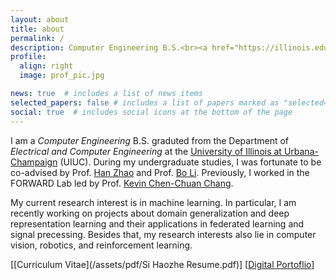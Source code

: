 ```yaml
---
layout: about
title: about
permalink: /
description: Computer Engineering B.S.<br><a href="https://illinois.edu/">University of Illinois Urbana-Champaign</a>
profile:
  align: right
  image: prof_pic.jpg

news: true  # includes a list of news items
selected_papers: false # includes a list of papers marked as "selected={true}"
social: true  # includes social icons at the bottom of the page
---
```


I am a *Computer Engineering* B.S. graduted from the Department of *Electrical and Computer Engineering* at the [University of Illinois at Urbana-Champaign](https://illinois.edu/) (UIUC). During my undergraduate studies, I was fortunate to be co-advised by Prof. [Han Zhao](https://hanzhaoml.github.io/) and Prof. [Bo Li](https://aisecure.github.io/). Previously, I worked in the FORWARD Lab led by Prof. [Kevin Chen-Chuan Chang](http://www.forwarddatalab.org/kevinccchang). 

My current research interest is in machine learning. In particular, I am recently working on projects about domain generalization and deep representation learning and their applications in federated learning and signal precessing. Besides that, my research interests also lie in computer vision, robotics, and reinforcement learning.

[[Curriculum Vitae](/assets/pdf/Si Haozhe Resume.pdf)] [[Digital Portoflio](https://space.bilibili.com/5374388)]
